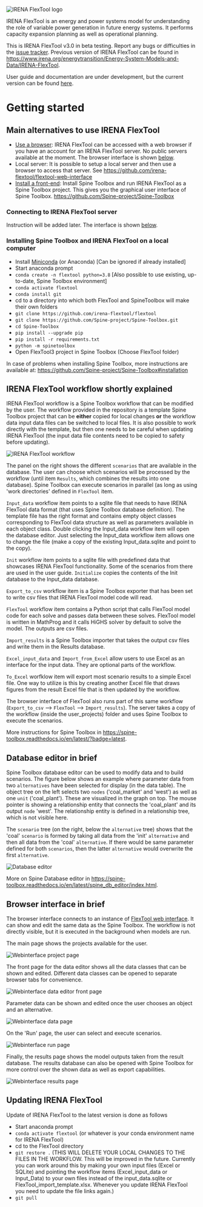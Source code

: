 ![IRENA FlexTool logo](./docs/flextool_logo.png)

IRENA FlexTool is an energy and power systems model for understanding the role of variable power generation in future energy systems. It performs capacity expansion planning as well as operational planning.

This is IRENA FlexTool v3.0 in beta testing. Report any bugs or difficulties in the [issue tracker](https://github.com/irena-flextool/flextool/issues). Previous version of IRENA FlexTool can be found in https://www.irena.org/energytransition/Energy-System-Models-and-Data/IRENA-FlexTool.

User guide and documentation are under development, but the current version can be found [here](https://irena-flextool.github.io/flextool/).

# Getting started

## Main alternatives to use IRENA FlexTool

- [Use a browser](#connecting-to-irena-flextool-server): IRENA FlexTool can be accessed with a web browser if you have an account for an IRENA FlexTool server. No public servers available at the moment. The browser interface is shown [below](#browser-interface-in-brief).
- Local server: It is possible to setup a local server and then use a browser to access that server. See https://github.com/irena-flextool/flextool-web-interface
- [Install a front-end](#installing-spine-toolbox-and-irena-flextool-on-a-local-computer): Install Spine Toolbox and run IRENA FlexTool as a Spine Toolbox project. This gives you the graphical user interface of Spine Toolbox. https://github.com/Spine-project/Spine-Toolbox
<!---
- [Use Excel](#using-excel-as-an-interface): It is also possible to define all the data in Excel and execute IRENA FlexTool workflows that takes the data and scenarios from Excel and returns results in another Excel file. This functionality is still under development.
--->

### Connecting to IRENA FlexTool server

Instruction will be added later. The interface is shown [below](#browser-interface-in-brief).

<!---
### Setting up a local server

See https://github.com/irena-flextool/flextool-web-interface#installation
--->

### Installing Spine Toolbox and IRENA FlexTool on a local computer

- Install [Miniconda](https://docs.conda.io/en/latest/miniconda.html) (or Anaconda)  [Can be ignored if already installed]
- Start anaconda prompt
- `conda create -n flextool python=3.8`  [Also possible to use existing, up-to-date, Spine Toolbox environment]
- `conda activate flextool`
- `conda install git`
- cd to a directory into which both FlexTool and SpineToolbox will make their own folders
- `git clone https://github.com/irena-flextool/flextool`
- `git clone https://github.com/Spine-project/Spine-Toolbox.git`
- `cd Spine-Toolbox`
- `pip install --upgrade pip`
- `pip install -r requirements.txt`
- `python -m spinetoolbox`
- Open FlexTool3 project in Spine Toolbox (Choose FlexTool folder)

In case of problems when installing Spine Toolbox, more instructions are available at: https://github.com/Spine-project/Spine-Toolbox#installation

<!---
### Using Excel as an interface

Functionality yet not available.
--->

## IRENA FlexTool workflow shortly explained

IRENA FlexTool workflow is a Spine Toolbox workflow that can be modified by the user. The workflow provided in the repository is a template Spine Toolbox project that can be **either** copied for local changes **or** the workflow data input data files can be switched to local files. It is also possible to work directly with the template, but then one needs to be careful when updating IRENA FlexTool (the input data file contents need to be copied to safety before updating). 

![IRENA FlexTool workflow](./docs/flextool_workflow.png)

The panel on the right shows the different `scenarios` that are available in the database. The user can choose which scenarios will be processed by the workflow (until item `Results`, which combines the results into one database). Spine Toolbox can execute scenarios in parallel (as long as using 'work directories' defined in `FlexTool` item.

`Input_data` workflow item points to a sqlite file that needs to have IRENA FlexTool data format (that uses Spine Toolbox database definition). The template file has the right format and contains empty object classes corresponding to FlexTool data structure as well as parameters available in each object class. Double clicking the Input_data workflow item will open the database editor. Just selecting the Input_data workflow item allows one to change the file (make a copy of the existing Input_data.sqlite and point to the copy).

`Init` workflow item points to a sqlite file with predefined data that showcases IRENA FlexTool functionality. Some of the scenarios from there are used in the user guide. `Initialize` copies the contents of the Init database to the Input_data database.

`Export_to_csv` workflow item is a Spine Toolbox exporter that has been set to write csv files that IRENA FlexTool model code will read.

`FlexTool` workflow item contains a Python script that calls FlexTool model code for each solve and passes data between these solves. FlexTool model is written in MathProg and it calls HiGHS solver by default to solve the model. The outputs are csv files.

`Import_results` is a Spine Toolbox importer that takes the output csv files and write them in the Results database.

`Excel_input_data` and `Import_from_Excel` allow users to use Excel as an interface for the input data. They are optional parts of the workflow.

`To_Excel` worfklow item will export most scenario results to a simple Excel file. One way to utilize is this by creating another Excel file that draws figures from the result Excel file that is then updated by the workflow.

The browser interface of FlexTool also runs part of this same workflow (`Export_to_csv` --> `FlexTool` --> `Import_results`). The server takes a copy of the workflow (inside the user_projects) folder and uses Spine Toolbox to execute the scenarios.

More instructions for Spine Toolbox in https://spine-toolbox.readthedocs.io/en/latest/?badge=latest.

## Database editor in brief

Spine Toolbox database editor can be used to modify data and to build scenarios. The figure below shows an example where parameter data from two `alternatives` have been selected for display (in the data table). The object tree on the left selects two `nodes` ('coal_market' and 'west') as well as one `unit` ('coal_plant'). These are visualized in the graph on top. The mouse pointer is showing a relationship entity that connects the 'coal_plant' and its output `node` 'west'. The relationship entity is defined in a relationship tree, which is not visible here.

The `scenario` tree (on the right, below the `alternative` tree) shows that the 'coal' `scenario` is formed by taking all data from the 'init' `alternative` and then all data from the 'coal' `alternative`. If there would be same parameter defined for both `scenarios`, then the latter `alternative` would overwrite the first `alternative`.

![Database editor](./docs/database_editor.png)

More on Spine Database editor in https://spine-toolbox.readthedocs.io/en/latest/spine_db_editor/index.html.

## Browser interface in brief

The browser interface connects to an instance of [FlexTool web interface](https://github.com/irena-flextool/flextool-web-interface). It can show and edit the same data as the Spine Toolbox. The workflow is not directly visible, but it is executed in the background when models are run.

The main page shows the projects available for the user.

![Webinterface project page](./docs/webinterface_projects.png)

The front page for the data editor shows all the data classes that can be shown and edited. Different data classes can be opened to separate browser tabs for convenience.

![Webinterface data editor front page](./docs/webinterface_editor_front.png)

Parameter data can be shown and edited once the user chooses an object and an alternative.

![Webinterface data page](./docs/webinterface_data.png)

On the 'Run' page, the user can select and execute scenarios.

![Webinterface run page](./docs/webinterface_run.png)

Finally, the results page shows the model outputs taken from the result database. The results database can also be opened with Spine Toolbox for more control over the shown data as well as export capabilities.

![Webinterface results page](./docs/webinterface_results.png)

## Updating IRENA FlexTool

Update of IRENA FlexTool to the latest version is done as follows
- Start anaconda prompt
- `conda activate flextool` (or whatever is your conda environment name for IRENA FlexTool)
- cd to the FlexTool directory
- `git restore .` (THIS WILL DELETE YOUR LOCAL CHANGES TO THE FILES IN THE WORKFLOW. This will be improved in the future. Currently you can work around this by making your own input files (Excel or SQLite) and pointing the workflow items (Excel_input_data or Input_Data) to your own files instead of the input_data.sqlite or FlexTool_import_template.xlsx. Whenever you update IRENA FlexTool you need to update the file links again.) 
- `git pull`
